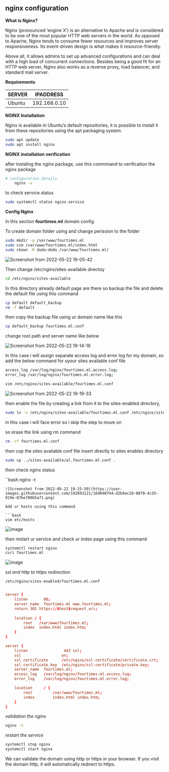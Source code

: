 ## nginx configuration

**What is Nginx?**

Nginx (pronounced ‘engine X’) is an alternative to Apache and is considered to be one of the most popular HTTP web servers in the world. As opposed to Apache, Nginx tends to consume fewer resources and improves server responsiveness. Its event-driven design is what makes it resource-friendly.

Above all, it allows admins to set up advanced configurations and can deal with a high load of concurrent connections. Besides being a good fit for an HTTP web server, Nginx also works as a reverse proxy, load balancer, and standard mail server.


**Requirements**

  | SERVER 	       |  IPADDRESS |
  | --- | --- |
  | Ubuntu 	       |  192.168.0.10 |

**NGINX Installation**

Nginx is available in Ubuntu’s default repositories, it is possible to install it from these repositories using the apt packaging system.
```bash
sudo apt update
sudo apt install nginx
```

**NGINX installation verification**

after instaling the nginx package, use this commmand to verification the nginx package

```bash
# configuration details 
    nginx -v
```

to check service status

```bash
sudo systemctl status nginx.service 
```

**Config Nginx**

In this section **fourtimes.ml** domain config

To create domain folder using and change perission to the folder

```bash
sudo mkdir -p /var/www/fourtimes.ml
sudo vim /var/www/fourtimes.ml/index.html
sudo chown -R dodo:dodo /var/www/fourtimes.ml/
```
![Screenshot from 2022-05-22 19-05-42](https://user-images.githubusercontent.com/102893121/169697870-f864dce6-aa56-4704-916b-304fc73611a3.png)

Then change /etc/nginx/sites-available directoy

```bash
cd /etc/nginx/sites-available
```

In this directory already default page are there so backup the file and delete the default file using this command

```bash
cp default default_backup
rm -f default
```
then copy the backup file using ur domain name like this

```bash
cp default_backup fourtimes.ml.conf
```
change root path and server name like below

![Screenshot from 2022-05-22 19-14-16](https://user-images.githubusercontent.com/102893121/169698221-8e9ecbb1-6b54-4ec5-b9ac-bf15bd4eb43c.png)

In this case i will assign separate access log and error log for my domain, so add the below command for uyour sites available conf file

```bash
access_log /var/log/nginx/fourtimes.ml.access.log;
error_log /var/log/nginx/fourtimes.ml.error.log;
```
```bash 
vim /etc/nginx/sites-available/fourtimes.ml.conf
```
![Screenshot from 2022-05-22 19-19-33](https://user-images.githubusercontent.com/102893121/169699164-96fa7e01-d9cd-43f7-bfc8-baeeeb7ab10a.png)



then enable the file by creating a link from it to the sites-enabled directory,

```bash 
sudo ln -s /etc/nginx/sites-available/fourtimes.ml.conf /etc/nginx/sites-enabled/
```

in this case i will face error so i skip the step to move on

so erase the link using rm command

```bash
rm -rf fourtimes.ml.conf 
```
then cop the sites available conf file insert directly to sites enables directory

```bash
sudo cp ../sites-available/al.fourtimes.ml.conf .
```

then check nginx status

``bash
 nginx -t
```
![Screenshot from 2022-05-22 19-25-50](https://user-images.githubusercontent.com/102893121/169698744-d2b9ac2d-0870-4c35-919e-87be700b5a71.png)

Add ur hosts using this command

```bash
vim etc/hosts
```
![image](https://user-images.githubusercontent.com/102893121/169699049-5fcfb5fe-d193-4e28-bacc-9791fcfe7b63.png)

then restart ur service and check ur index page using this command

```bash
systemctl restart nginx
curi fourtimes.ml
```

![image](https://user-images.githubusercontent.com/102893121/169698940-283b90c0-6342-4b08-87e1-f971abca268b.png)

_ssl and http to https redirection_

`/etc/nginx/sites-enabled/fourtimes.ml.conf`

```conf

server {
    listen       80;
    server_name  fourtimes.ml www.fourtimes.ml;
    return 301 https://$host$request_uri;
    
    location / {
        root   /var/www/fourtimes.ml;
        index  index.html index.htm;
    }
}

server {
    listen                443 ssl;
    ssl                  on;
    ssl_certificate      /etc/nginx/ssl-certificate/certificate.crt; 
    ssl_certificate_key  /etc/nginx/ssl-certificate/private.key;
    server_name  fourtimes.ml;
    access_log   /var/log/nginx/fourtimes.ml.access.log;
    error_log    /var/log/nginx/fourtimes.ml.error.log;

    location     / {
        root         /var/www/fourtimes.ml;
        index        index.html index.htm;
    }
}

```

_validation the nginx_

```bash
nginx -t
```

_restart the service_

```bash
systemctl stop nginx
systemctl start nginx 
```

We can validate the domain using http or https in your browser. If you visit the domain http, it will automatically redirect to https.

